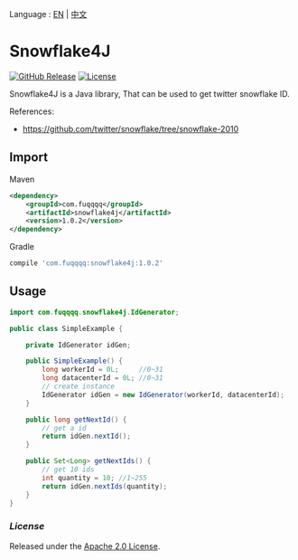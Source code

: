 Language : [EN](README_en.md) | [中文](README.md)
# Snowflake4J

[![GitHub Release](https://img.shields.io/github/release/fuqqqq/snowflake4j.svg)](https://github.com/fuqqqq/snowflake4j/releases)
[![License](https://img.shields.io/badge/license-Apache%202.0-4EB1BA.svg)](https://www.apache.org/licenses/LICENSE-2.0.html)

Snowflake4J is a Java library, That can be used to get twitter snowflake ID.

References:
- https://github.com/twitter/snowflake/tree/snowflake-2010

## Import
Maven
```xml
<dependency>
    <groupId>com.fuqqqq</groupId>
    <artifactId>snowflake4j</artifactId>
    <version>1.0.2</version>
</dependency>
```
Gradle
```groovy
compile 'com.fuqqqq:snowflake4j:1.0.2'
```

## Usage

```java
import com.fuqqqq.snowflake4j.IdGenerator;

public class SimpleExample {

    private IdGenerator idGen;

    public SimpleExample() {
        long workerId = 0L;     //0~31
        long datacenterId = 0L; //0~31
        // create instance 
        IdGenerator idGen = new IdGenerator(workerId, datacenterId);
    }

    public long getNextId() {
        // get a id
        return idGen.nextId();
    }

    public Set<Long> getNextIds() {
        // get 10 ids
        int quantity = 10; //1~255
        return idGen.nextIds(quantity);
    }
}
```

### *License*
Released under the [Apache 2.0 License](LICENSE).
